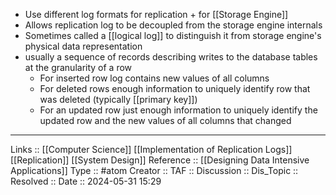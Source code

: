 - Use different log formats for replication + for [[Storage Engine]]
- Allows replication log to be decoupled from the storage engine internals
- Sometimes called a [[logical log]] to distinguish it from storage engine's physical data representation
- usually a sequence of records describing writes to the database tables at the granularity of a row
	- For inserted row log contains new values of all columns
	- For deleted rows enough information to uniquely identify row that was deleted (typically [[primary key]])
	- For an updated row just enough information to uniquely identify the updated row and the new values of all columns that changed
---
Links :: [[Computer Science]] [[Implementation of Replication Logs]] [[Replication]] [[System Design]]
Reference :: [[Designing Data Intensive Applications]]
Type :: #atom
Creator ::
TAF ::
Discussion ::
Dis_Topic :: 
Resolved ::
Date :: 2024-05-31 15:29
